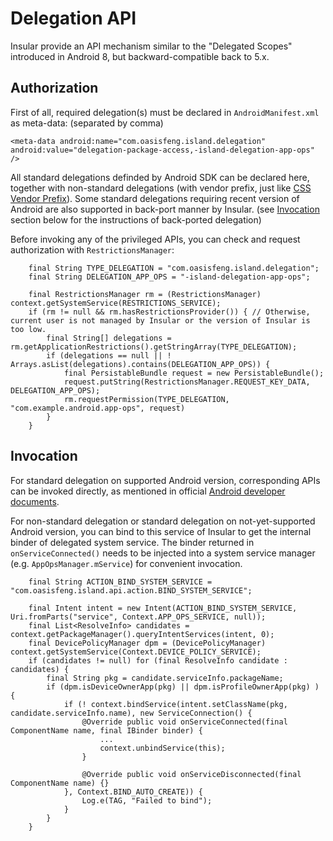 Delegation API
================

Insular provide an API mechanism similar to the "Delegated Scopes" introduced in Android 8, but backward-compatible back to 5.x.

Authorization
---------------

First of all, required delegation(s) must be declared in `AndroidManifest.xml` as meta-data: (separated by comma)

`<meta-data android:name="com.oasisfeng.island.delegation" android:value="delegation-package-access,-island-delegation-app-ops" />`

All standard delegations definded by Android SDK can be declared here, together with non-standard delegations (with vendor prefix, just like [CSS Vendor Prefix](https://developer.mozilla.org/en-US/docs/Glossary/Vendor_Prefix)). Some standard delegations requiring recent version of Android are also supported in back-port manner by Insular. (see [Invocation](#invocation) section below for the instructions of back-ported delegation)

Before invoking any of the privileged APIs, you can check and request authorization with `RestrictionsManager`:

```
    final String TYPE_DELEGATION = "com.oasisfeng.island.delegation";
    final String DELEGATION_APP_OPS = "-island-delegation-app-ops";

    final RestrictionsManager rm = (RestrictionsManager) context.getSystemService(RESTRICTIONS_SERVICE);
    if (rm != null && rm.hasRestrictionsProvider()) { // Otherwise, current user is not managed by Insular or the version of Insular is too low.
        final String[] delegations = rm.getApplicationRestrictions().getStringArray(TYPE_DELEGATION);
        if (delegations == null || ! Arrays.asList(delegations).contains(DELEGATION_APP_OPS)) {
            final PersistableBundle request = new PersistableBundle();
            request.putString(RestrictionsManager.REQUEST_KEY_DATA, DELEGATION_APP_OPS);
            rm.requestPermission(TYPE_DELEGATION, "com.example.android.app-ops", request)
        }
    }
```

Invocation
------------

For standard delegation on supported Android version, corresponding APIs can be invoked directly, as mentioned in official [Android developer documents](https://developer.android.com/work/versions/android-8.0#app-management-api-delegation).

For non-standard delegation or standard delegation on not-yet-supported Android version, you can bind to this service of Insular to get the internal binder of delegated system service. The binder returned in `onServiceConnected()` needs to be injected into a system service manager (e.g. `AppOpsManager.mService`) for convenient invocation.

```
    final String ACTION_BIND_SYSTEM_SERVICE = "com.oasisfeng.island.api.action.BIND_SYSTEM_SERVICE";

    final Intent intent = new Intent(ACTION_BIND_SYSTEM_SERVICE, Uri.fromParts("service", Context.APP_OPS_SERVICE, null));
    final List<ResolveInfo> candidates = context.getPackageManager().queryIntentServices(intent, 0);
    final DevicePolicyManager dpm = (DevicePolicyManager) context.getSystemService(Context.DEVICE_POLICY_SERVICE);
    if (candidates != null) for (final ResolveInfo candidate : candidates) {
        final String pkg = candidate.serviceInfo.packageName;
        if (dpm.isDeviceOwnerApp(pkg) || dpm.isProfileOwnerApp(pkg) ) {
            if (! context.bindService(intent.setClassName(pkg, candidate.serviceInfo.name), new ServiceConnection() {
                @Override public void onServiceConnected(final ComponentName name, final IBinder binder) {
                    ...
                    context.unbindService(this);
                }

                @Override public void onServiceDisconnected(final ComponentName name) {}
            }, Context.BIND_AUTO_CREATE)) {
                Log.e(TAG, "Failed to bind");
            }
        }
    }
```
